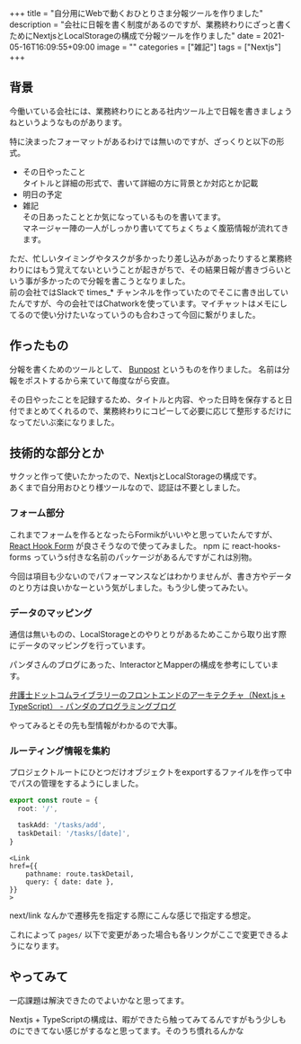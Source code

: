 +++
title = "自分用にWebで動くおひとりさま分報ツールを作りました"
description = "会社に日報を書く制度があるのですが、業務終わりにざっと書くためにNextjsとLocalStorageの構成で分報ツールを作りました"
date = 2021-05-16T16:09:55+09:00
image = ""
categories = ["雑記"]
tags = ["Nextjs"]
+++



## 背景
今働いている会社には、業務終わりにとある社内ツール上で日報を書きましょうねというようなものがあります。

特に決まったフォーマットがあるわけでは無いのですが、ざっくりと以下の形式。

* その日やったこと  
    タイトルと詳細の形式で、書いて詳細の方に背景とか対応とか記載
* 明日の予定
* 雑記  
その日あったこととか気になっているものを書いてます。  
マネージャー陣の一人がしっかり書いててちょくちょく腹筋情報が流れてきます。


ただ、忙しいタイミングやタスクが多かったり差し込みがあったりすると業務終わりにはもう覚えてないということが起きがちで、その結果日報が書きづらいという事が多かったので分報を書こうとなりました。  
前の会社ではSlackで times_* チャンネルを作っていたのでそこに書き出していたんですが、今の会社ではChatworkを使っています。マイチャットはメモにしてるので使い分けたいなっていうのも合わさって今回に繋がりました。


## 作ったもの
分報を書くためのツールとして、 [Bunpost](https://bunpost.vercel.app/) というものを作りました。
名前は分報をポストするから来ていて毎度ながら安直。

その日やったことを記録するため、タイトルと内容、やった日時を保存すると日付でまとめてくれるので、業務終わりにコピーして必要に応じて整形するだけになってだいぶ楽になりました。


## 技術的な部分とか

サクッと作って使いたかったので、NextjsとLocalStorageの構成です。  
あくまで自分用おひとり様ツールなので、認証は不要としました。


### フォーム部分

これまでフォームを作るとなったらFormikがいいやと思っていたんですが、[React Hook Form](https://react-hook-form.com/jp/) が良さそうなので使ってみました。
npm に react-hooks-forms っていうs付きな名前のパッケージがあるんですがこれは別物。

今回は項目も少ないのでパフォーマンスなどはわかりませんが、書き方やデータのとり方は良いかなーという気がしました。もう少し使ってみたい。


### データのマッピング

通信は無いものの、LocalStorageとのやりとりがあるためここから取り出す際にデータのマッピングを行っています。

パンダさんのブログにあった、InteractorとMapperの構成を参考にしています。

[弁護士ドットコムライブラリーのフロントエンドのアーキテクチャ（Next.js + TypeScript） - パンダのプログラミングブログ](https://panda-program.com/posts/bengo4com-library-frontend/#interactor%E3%81%A8mapper%EF%BC%88%E3%83%87%E3%83%BC%E3%82%BF%E3%82%A2%E3%82%AF%E3%82%BB%E3%82%B9%E5%B1%A4%EF%BC%89)

やってみるとその先も型情報がわかるので大事。

### ルーティング情報を集約
プロジェクトルートにひとつだけオブジェクトをexportするファイルを作って中でパスの管理をするようにしました。

``` ts
export const route = {
  root: '/',

  taskAdd: '/tasks/add',
  taskDetail: '/tasks/[date]',
}
```


``` tsx
<Link
href={{
    pathname: route.taskDetail,
    query: { date: date },
}}
>
```

next/link なんかで遷移先を指定する際にこんな感じで指定する想定。

これによって ``pages/`` 以下で変更があった場合も各リンクがここで変更できるようになります。



## やってみて
一応課題は解決できたのでよいかなと思ってます。

Nextjs + TypeScriptの構成は、暇ができたら触ってみてるんですがもう少しものにできてない感じがするなと思ってます。そのうち慣れるんかな
